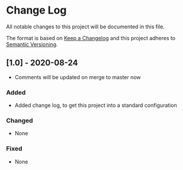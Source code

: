 # Change Log

All notable changes to this project will be documented in this file.
 
The format is based on [Keep a Changelog](http://keepachangelog.com/)
and this project adheres to [Semantic Versioning](http://semver.org/).
 
## [1.0] - 2020-08-24
 
- Comments will be updated on merge to master now

### Added

- Added change log, to get this project into a standard configuration
 
### Changed

- None
 
### Fixed

- None
 
